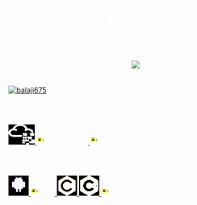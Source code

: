<h1 align="center" style="color: white;">Hi 👋, I'm Balaji</h1>
<h3 align="center" style="color: white;">A Cybersecurity Enthusiast</h3>

<br clear="both">

<div align="center">
  <img src="https://profile-counter.glitch.me/balaji675/count.svg?" />
</div>

<br clear="both">

<p align="left"> 
  <a href="https://github.com/ryo-ma/github-profile-trophy">
    <img src="https://github-profile-trophy.vercel.app/?username=balaji675" alt="balaji675" />
  </a>
</p>

<h3 align="left" style="color: white;">Follow my Journey:</h3>
<p align="left">
  <a href="https://tryhackme.com/r/p/BalajiR" target="_blank">
    <img src="https://raw.githubusercontent.com/maurodesouza/profile-readme-generator/master/src/assets/icons/social/tryhackme/default.svg" width="52" height="40" alt="tryhackme logo" style="filter: invert(100%) brightness(1000%);"/>
  </a>
  <a href="https://medium.com/@balaji234" target="_blank">
    <img src="https://raw.githubusercontent.com/maurodesouza/profile-readme-generator/master/src/assets/icons/social/medium/default.svg" width="52" height="40" alt="medium logo" style="filter: invert(100%) brightness(1000%);"/>
  </a>
  <a href="https://www.linkedin.com/in/imbalaji-r" target="_blank">
    <img src="https://raw.githubusercontent.com/maurodesouza/profile-readme-generator/master/src/assets/icons/social/linkedin/default.svg" width="52" height="40" alt="linkedin logo" style="filter: invert(100%) brightness(1000%);"/>
  </a>
</p>

<div align="left">
  <h3 align="left" style="color: white;">Languages and Tools:</h3>
  <p align="left">
    <a href="https://developer.android.com" target="_blank" rel="noreferrer">
      <img src="https://raw.githubusercontent.com/devicons/devicon/master/icons/android/android-original-wordmark.svg" alt="android" width="40" height="40" style="filter: invert(100%) brightness(1000%);" />
    </a>
    <a href="https://www.gnu.org/software/bash/" target="_blank" rel="noreferrer">
      <img src="https://profilinator.rishav.dev/skills-assets/gnu_bash-icon.svg" alt="bash" height="50" style="filter: invert(100%) brightness(1000%);"/>
    </a>
    <a href="https://www.cprogramming.com/" target="_blank" rel="noreferrer">
      <img src="https://raw.githubusercontent.com/devicons/devicon/master/icons/c/c-original.svg" alt="c" width="40" height="40" style="filter: invert(100%) brightness(1000%);" />
    </a>
    <a href="https://www.w3schools.com/cpp/" target="_blank" rel="noreferrer">
      <img src="https://raw.githubusercontent.com/devicons/devicon/master/icons/cplusplus/cplusplus-original.svg" alt="cplusplus" width="40" height="40" style="filter: invert(100%) brightness(1000%);" />
    </a>
    <a href="https://git-scm.com/" target="_blank" rel="noreferrer">
      <img src="https://www.vectorlogo.zone/logos/git-scm/git-scm-icon.svg" alt="git" width="40" height="40" style="filter: invert(100%) brightness(1000%);" />
 
